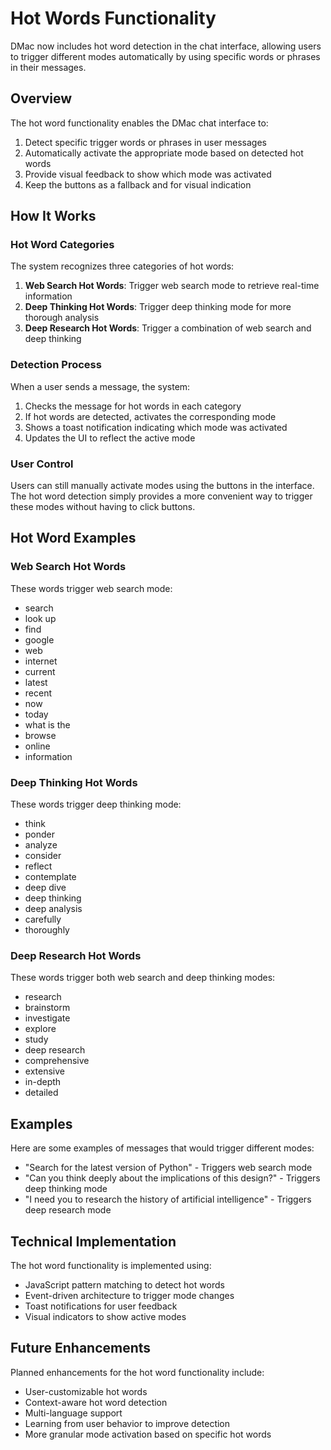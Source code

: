 # Hot Words Functionality

DMac now includes hot word detection in the chat interface, allowing users to trigger different modes automatically by using specific words or phrases in their messages.

## Overview

The hot word functionality enables the DMac chat interface to:

1. Detect specific trigger words or phrases in user messages
2. Automatically activate the appropriate mode based on detected hot words
3. Provide visual feedback to show which mode was activated
4. Keep the buttons as a fallback and for visual indication

## How It Works

### Hot Word Categories

The system recognizes three categories of hot words:

1. **Web Search Hot Words**: Trigger web search mode to retrieve real-time information
2. **Deep Thinking Hot Words**: Trigger deep thinking mode for more thorough analysis
3. **Deep Research Hot Words**: Trigger a combination of web search and deep thinking

### Detection Process

When a user sends a message, the system:

1. Checks the message for hot words in each category
2. If hot words are detected, activates the corresponding mode
3. Shows a toast notification indicating which mode was activated
4. Updates the UI to reflect the active mode

### User Control

Users can still manually activate modes using the buttons in the interface. The hot word detection simply provides a more convenient way to trigger these modes without having to click buttons.

## Hot Word Examples

### Web Search Hot Words

These words trigger web search mode:

- search
- look up
- find
- google
- web
- internet
- current
- latest
- recent
- now
- today
- what is the
- browse
- online
- information

### Deep Thinking Hot Words

These words trigger deep thinking mode:

- think
- ponder
- analyze
- consider
- reflect
- contemplate
- deep dive
- deep thinking
- deep analysis
- carefully
- thoroughly

### Deep Research Hot Words

These words trigger both web search and deep thinking modes:

- research
- brainstorm
- investigate
- explore
- study
- deep research
- comprehensive
- extensive
- in-depth
- detailed

## Examples

Here are some examples of messages that would trigger different modes:

- "Search for the latest version of Python" - Triggers web search mode
- "Can you think deeply about the implications of this design?" - Triggers deep thinking mode
- "I need you to research the history of artificial intelligence" - Triggers deep research mode

## Technical Implementation

The hot word functionality is implemented using:

- JavaScript pattern matching to detect hot words
- Event-driven architecture to trigger mode changes
- Toast notifications for user feedback
- Visual indicators to show active modes

## Future Enhancements

Planned enhancements for the hot word functionality include:

- User-customizable hot words
- Context-aware hot word detection
- Multi-language support
- Learning from user behavior to improve detection
- More granular mode activation based on specific hot words
